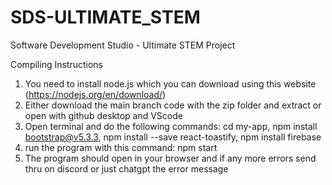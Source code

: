 # SDS-ULTIMATE_STEM
Software Development Studio - Ultimate STEM Project 

Compiling Instructions 
1. You need to install node.js which you can download using this website (https://nodejs.org/en/download/)
3. Either download the main branch code with the zip folder and extract or open with github desktop and VScode
4. Open terminal and do the following commands:
   cd my-app, 
   npm install bootstrap@v5.3.3, 
   npm install --save react-toastify, 
   npm install firebase
5. run the program with this command:
   npm start
6. The program should open in your browser and if any more errors send thru on discord or just chatgpt the error message





